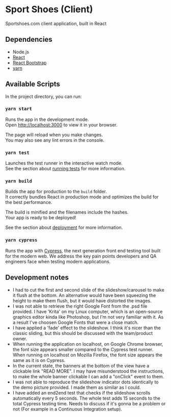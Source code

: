 # Sport Shoes (Client)

Sportshoes.com client application, built in React

## Dependencies

- Node.js
- [React](https://reactjs.org/)
- [React Bootstrap](https://react-bootstrap.github.io/)
- [yarn](https://classic.yarnpkg.com/en/)

## Available Scripts

In the project directory, you can run:

### `yarn start`

Runs the app in the development mode.\
Open [http://localhost:3000](http://localhost:3000) to view it in your browser.

The page will reload when you make changes.\
You may also see any lint errors in the console.

### `yarn test`

Launches the test runner in the interactive watch mode.\
See the section about [running tests](https://facebook.github.io/create-react-app/docs/running-tests) for more information.

### `yarn build`

Builds the app for production to the `build` folder.\
It correctly bundles React in production mode and optimizes the build for the best performance.

The build is minified and the filenames include the hashes.\
Your app is ready to be deployed!

See the section about [deployment](https://facebook.github.io/create-react-app/docs/deployment) for more information.

### `yarn cypress`

Runs the app with [Cypress](https://www.cypress.io/), the next generation front end testing tool built for the modern web. We address the key pain points developers and QA engineers face when testing modern applications.

## Development notes

- I had to cut the first and second slide of the slideshow/carousel to make it flush at the bottom. An alternative would have been squeezing the height to make them flush, but it would have distorted the images.
- I was not able to retrieve the right Google Font from the .psd file provided. I have 'Krita' on my Linux computer, which is an open-source graphics editor kinda like Photoshop, but I'm not very familiar with it. As a result I've choosen Google Fonts that were a close match.
- I have applied a 'fade' effect to the slideshow. I think it's nicer than the classic sliding, but this should be discussed with the team/product owner.
- When running the application on localhost, on Google Chrome browser, the font size appears smaller compared to the Cypress test runner. When running on localhost on Mozilla Firefox, the font size appears the same as it is on Cypress.
- In the current state, the banners at the bottom of the view have a clickable link "READ MORE". I may have misunderstood the instructions, to make the whole banner clickable I can add a "onClick" event to them.
- I was not able to reproduce the slideshow indicator dots identically to the demo picture provided. I made them as similar as I could.
- I have added an end2end test that checks if the slideshow scrolls automatically every 5 seconds. The whole test adds 15 seconds to the total Cypress testing time. Needs to discuss if it's gonna be a problem or not (For example in a Continuous Integration setup).
